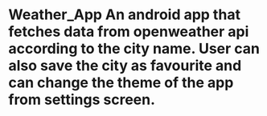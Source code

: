 # Weather_App An android app that fetches data from openweather api according to the city name. User can also save the city as favourite and can change the theme of the app from settings screen.

